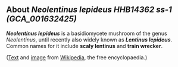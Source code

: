 About *Neolentinus lepideus HHB14362 ss-1 (GCA\_001632425)* 
-----------------------------------------------------------



***Neolentinus lepideus*** is a basidiomycete mushroom of the genus
*Neolentinus*, until recently also widely known as ***Lentinus
lepideus***. Common names for it include **scaly lentinus** and **train
wrecker**.

([Text](http://en.wikipedia.org/wiki/Neolentinus_lepideus) and
[image](https://commons.wikimedia.org/wiki/File:NeoLentinus_lepideus.JPG)
from [Wikipedia](http://en.wikipedia.org/), the free encyclopaedia.)
